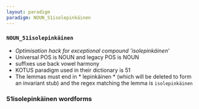 ```yaml
---
layout: paradigm
paradigm: NOUN_51isolepinkäinen
---
```

### ` NOUN_51isolepinkäinen `

* _Optimisation hack for exceptional compound ’isolepinkäinen’_
* Universal POS is NOUN and legacy POS is NOUN
* suffixes use back vowel harmony
* KOTUS paradigm used in their dictionary is 51
* The lemmas must end in * lepinkäinen * (which will be deleted to form an invariant stub) and the regex matching the lemma is ` isolepinkäinen `

### 51isolepinkäinen wordforms


